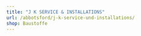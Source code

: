 ```yaml
---
title: "J K SERVICE & INSTALLATIONS"
url: /abbotsford/j-k-service-und-installations/
shop: Baustoffe
---
```


